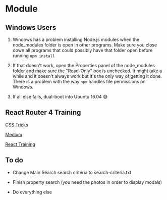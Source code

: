 # Module

## Windows Users

1. Windows has a problem installing Node.js modules when the node_modules folder is open in other programs. Make sure you close down all programs that could possibly have that folder open before running `npm install`

2. If that doesn't work, open the Properties panel of the node_modules folder and make sure the "Read-Only" box is unchecked. It might take a while and it doesn't always work but it's the only way of getting it done. There is a problem with the way `npm` handles file permissions on Windows.

3. If all else fails, dual-boot into Ubuntu 16.04 &#128517;

## React Router 4 Training

[CSS Tricks](https://css-tricks.com/react-router-4/)

[Medium](https://medium.com/@pshrmn/a-simple-react-router-v4-tutorial-7f23ff27adf)

[React Training](https://reacttraining.com/react-router/)

## To do

* Change Main Search search criteria to search-criteria.txt

* Finish property search (you need the photos in order to display modals)

* Do everything else

